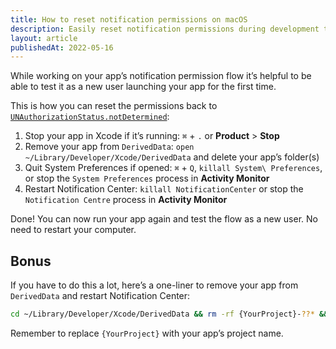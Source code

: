 ```yaml
---
title: How to reset notification permissions on macOS
description: Easily reset notification permissions during development to test your app as a new user without restarting your computer.
layout: article
publishedAt: 2022-05-16
---
```


While working on your app’s notification permission flow it’s helpful to be able to test it as a new user launching your app for the first time.

This is how you can reset the permissions back to [`UNAuthorizationStatus.notDetermined`](https://developer.apple.com/documentation/usernotifications/unauthorizationstatus/notdetermined):

1. Stop your app in Xcode if it’s running: `⌘` + `.` or __Product__ > __Stop__
2. Remove your app from `DerivedData`: `open ~/Library/Developer/Xcode/DerivedData` and delete your app’s folder(s)
3. Quit System Preferences if opened: `⌘` + `Q`, `killall System\ Preferences`, or stop the `System Preferences` process in __Activity Monitor__
4. Restart Notification Center: `killall NotificationCenter` or stop the `Notification Centre` process in __Activity Monitor__

Done! You can now run your app again and test the flow as a new user. No need to restart your computer.

## Bonus

If you have to do this a lot, here’s a one-liner to remove your app from `DerivedData` and restart Notification Center:

```zsh
cd ~/Library/Developer/Xcode/DerivedData && rm -rf {YourProject}-??* && killall NotificationCenter
```

Remember to replace `{YourProject}` with your app’s project name.
